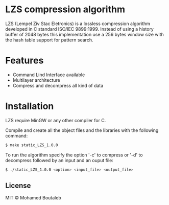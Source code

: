 # LZS compression algorithm

LZS (Lempel Ziv Stac Eletronics) is a lossless compression algorithm developed in C standard ISO/IEC 9899:1999. Instead of using a history buffer of 2048 bytes this implementation use a 256 bytes window size with the hash table support for pattern search.

# Features

  - Command Lind Interface available
  - Multilayer architecture
  - Compress and decompress all kind of data

# Installation

LZS require MinGW or any other compiler for C.

Compile and create all the object files and the libraries with the following command:

```sh
$ make static_LZS_1.0.0
```

To run the algorithm specify the option '-c' to compress or '-d' to decompress followed by an input and an ouput file:

```sh
$ ./static_LZS_1.0.0 <option> <input_file> <output_file>
```

License
----

MIT © Mohamed Boutaleb
